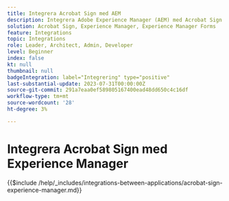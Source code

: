```yaml
---
title: Integrera Acrobat Sign med AEM
description: Integrera Adobe Experience Manager (AEM) med Acrobat Sign för att effektivisera utskick av dokument för underskrift.
solution: Acrobat Sign, Experience Manager, Experience Manager Forms
feature: Integrations
topic: Integrations
role: Leader, Architect, Admin, Developer
level: Beginner
index: false
kt: null
thumbnail: null
badgeIntegration: label="Integrering" type="positive"
last-substantial-update: 2023-07-31T00:00:00Z
source-git-commit: 291a7eaa0ef589805167400ead48dd650c4c16df
workflow-type: tm+mt
source-wordcount: '28'
ht-degree: 3%

---
```



# Integrera Acrobat Sign med Experience Manager

{{$include /help/_includes/integrations-between-applications/acrobat-sign-experience-manager.md}}

